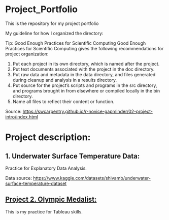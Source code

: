 # Project_Portfolio

This is the repository for my project portfolio

My guideline for how I organized the directory:

Tip: Good Enough Practices for Scientific Computing
Good Enough Practices for Scientific Computing gives the following recommendations for project organization:

1. Put each project in its own directory, which is named after the project.
2. Put text documents associated with the project in the doc directory.
3. Put raw data and metadata in the data directory, and files generated during cleanup and analysis in a results directory.
4. Put source for the project’s scripts and programs in the src directory, and programs brought in from elsewhere or compiled locally in the bin directory.
5. Name all files to reflect their content or function.

Source: https://swcarpentry.github.io/r-novice-gapminder/02-project-intro/index.html


# Project description:

## 1. Underwater Surface Temperature Data:

Practice for Explanatory Data Analysis. 

Data source: https://www.kaggle.com/datasets/shivamb/underwater-surface-temperature-dataset


## [Project 2. Olympic Medalist:](https://public.tableau.com/app/profile/donghyun6358/viz/Personal_Project_16906002812120/Dashboard1)

This is my practice for Tableau skills.





